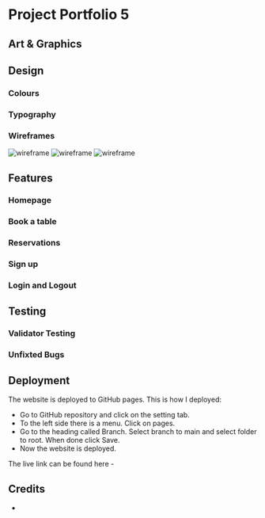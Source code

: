 # Project Portfolio 5
## Art & Graphics 
### 

## Design 
### Colours 

### Typography

### Wireframes
![wireframe](<img width="292" alt="artgraphics1" src="https://github.com/user-attachments/assets/b7af1721-e12c-4832-a93b-6cb612135346"> "wireframe"
)
![](<img width="288" alt="artgraphics2" src="https://github.com/user-attachments/assets/915e0bd7-548d-48a5-b586-b5482ba1c04e"> "wireframe"
)
![](<img width="288" alt="artgraphics3" src="https://github.com/user-attachments/assets/9a9fd944-c36b-47f4-9111-bedc00d8bae8"> "wireframe"
)

## Features
### Homepage 
### Book a table 
### Reservations 
### Sign up 
### Login and Logout 
## Testing 
### Validator Testing 
### Unfixted Bugs 
## Deployment 
The website is deployed to GitHub pages. This is how I deployed:

- Go to GitHub repository and click on the setting tab.
- To the left side there is a menu. Click on pages.
- Go to the heading called Branch. Select branch to main and select folder to root. When done click Save.
- Now the website is deployed.

The live link can be found here - 

## Credits 
*


